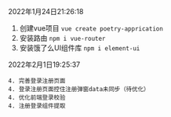 

2022年1月24日21:26:18

1. 创建vue项目  ``vue create poetry-apprication``
2. 安装路由 ``npm i vue-router`` 
2. 安装饿了么UI组件库 ``npm i element-ui`` 

2022年2月1日19:25:37

	4. 完善登录注册页面
	4. 登录注册页面控住注册弹窗data未同步（待优化）
	4. 优化前端登录校验
	4. 注册登录组件提取

